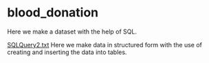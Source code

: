 # blood_donation
Here we make a dataset with the help of SQL.

[SQLQuery2.txt](https://github.com/akajala/blood_donation/files/11151411/SQLQuery2.txt)
Here we make data in structured form with the use of creating and inserting the data into tables.
